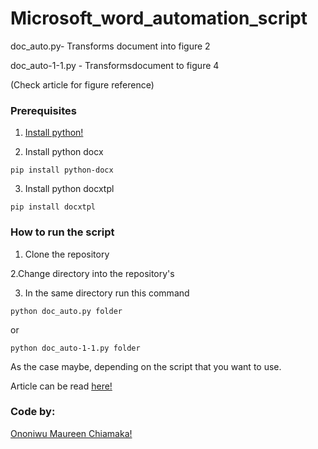 # Microsoft_word_automation_script

doc_auto.py- Transforms document into figure 2

doc_auto-1-1.py - Transformsdocument to figure 4

(Check article for figure reference)

### Prerequisites

1. [Install python!](https://realpython.com/installing-python/)

2. Install python docx


```
pip install python-docx

```
3. Install python docxtpl

```
pip install docxtpl

```


### How to run the script

1. Clone the repository

2.Change directory into the repository's

3. In the same directory run this command

```
python doc_auto.py folder

```
or

```
python doc_auto-1-1.py folder

```

As the case maybe, depending on the script that you want to use.


Article can be read [here!](https://www.linkedin.com/pulse/how-i-automated-creation-documents-my-office-using-python-ononiwu)


### Code by:

[Ononiwu Maureen Chiamaka!](linkedin.com/in/maureen-ononiwu-49b3b212a/)

